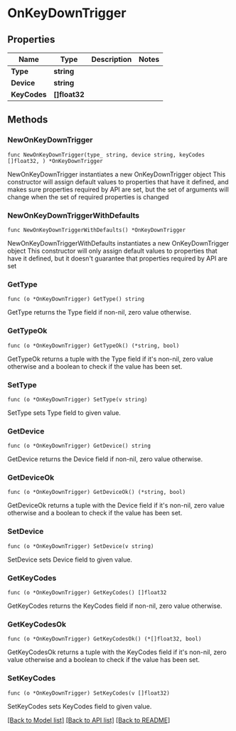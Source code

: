 # OnKeyDownTrigger

## Properties

Name | Type | Description | Notes
------------ | ------------- | ------------- | -------------
**Type** | **string** |  | 
**Device** | **string** |  | 
**KeyCodes** | **[]float32** |  | 

## Methods

### NewOnKeyDownTrigger

`func NewOnKeyDownTrigger(type_ string, device string, keyCodes []float32, ) *OnKeyDownTrigger`

NewOnKeyDownTrigger instantiates a new OnKeyDownTrigger object
This constructor will assign default values to properties that have it defined,
and makes sure properties required by API are set, but the set of arguments
will change when the set of required properties is changed

### NewOnKeyDownTriggerWithDefaults

`func NewOnKeyDownTriggerWithDefaults() *OnKeyDownTrigger`

NewOnKeyDownTriggerWithDefaults instantiates a new OnKeyDownTrigger object
This constructor will only assign default values to properties that have it defined,
but it doesn't guarantee that properties required by API are set

### GetType

`func (o *OnKeyDownTrigger) GetType() string`

GetType returns the Type field if non-nil, zero value otherwise.

### GetTypeOk

`func (o *OnKeyDownTrigger) GetTypeOk() (*string, bool)`

GetTypeOk returns a tuple with the Type field if it's non-nil, zero value otherwise
and a boolean to check if the value has been set.

### SetType

`func (o *OnKeyDownTrigger) SetType(v string)`

SetType sets Type field to given value.


### GetDevice

`func (o *OnKeyDownTrigger) GetDevice() string`

GetDevice returns the Device field if non-nil, zero value otherwise.

### GetDeviceOk

`func (o *OnKeyDownTrigger) GetDeviceOk() (*string, bool)`

GetDeviceOk returns a tuple with the Device field if it's non-nil, zero value otherwise
and a boolean to check if the value has been set.

### SetDevice

`func (o *OnKeyDownTrigger) SetDevice(v string)`

SetDevice sets Device field to given value.


### GetKeyCodes

`func (o *OnKeyDownTrigger) GetKeyCodes() []float32`

GetKeyCodes returns the KeyCodes field if non-nil, zero value otherwise.

### GetKeyCodesOk

`func (o *OnKeyDownTrigger) GetKeyCodesOk() (*[]float32, bool)`

GetKeyCodesOk returns a tuple with the KeyCodes field if it's non-nil, zero value otherwise
and a boolean to check if the value has been set.

### SetKeyCodes

`func (o *OnKeyDownTrigger) SetKeyCodes(v []float32)`

SetKeyCodes sets KeyCodes field to given value.



[[Back to Model list]](../README.md#documentation-for-models) [[Back to API list]](../README.md#documentation-for-api-endpoints) [[Back to README]](../README.md)


